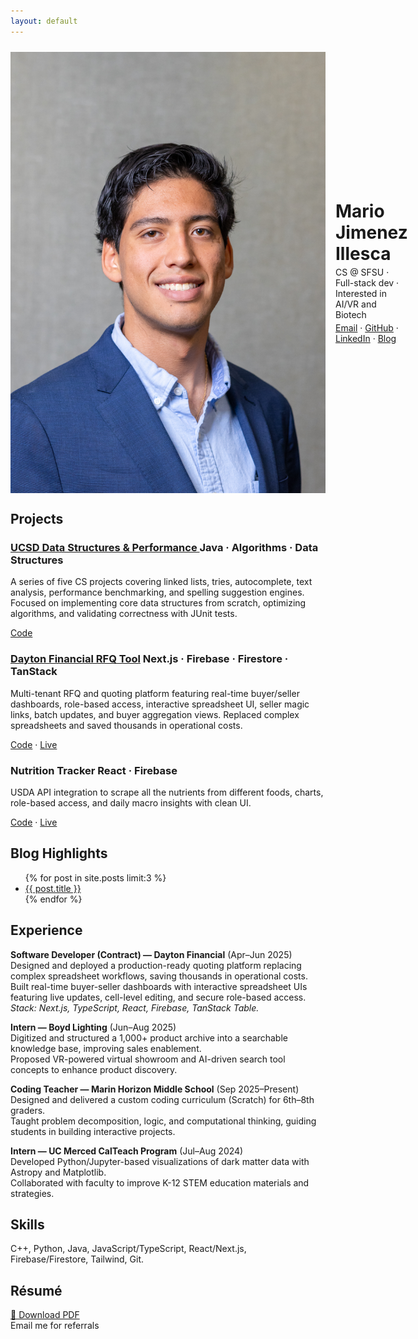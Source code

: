 ```yaml
---
layout: default
---
```


<link rel="stylesheet" href="/assets/style.css">


<div style="display:flex; align-items:center; gap:16px; margin-top:24px;">
  <img class="avatar" src="/assets/images/HeadShots097.jpg" alt="Mario Jimenez">
  <div>
    <h1 style="margin:0;">Mario Jimenez Illesca</h1>
    <p style="margin:4px 0 0 0;">CS @ SFSU · Full-stack dev · Interested in AI/VR and Biotech</p>
    <p style="margin:4px 0 0 0;">
      <a href="mailto:mariojillesca@gmail.com">Email</a> · 
      <a href="https://github.com/nochinxx">GitHub</a> · 
      <a href="https://www.linkedin.com/in/mario-jimenez-7b9683206/">LinkedIn</a> · 
      <a href="/blog/">Blog</a>
    </p>
  </div>
</div>

## Projects

<div class="grid">
  <div class="project-card">
    <h3><a href="{{ '/projects/ucsd-data-structures/' | relative_url }}">
      UCSD Data Structures & Performance
    </a>
      <span class="badge">Java · Algorithms · Data Structures</span>
    </h3>
    <p>
      A series of five CS projects covering linked lists, tries, autocomplete, text analysis, performance benchmarking, 
      and spelling suggestion engines. Focused on implementing core data structures from scratch, optimizing algorithms, 
      and validating correctness with JUnit tests. 
    </p>
    <p>
      <a href="https://github.com/nochinxx/ucsd-data-structures">Code</a>
    </p>
  </div>
</div>


<div class="grid">
  <div class="project-card">
    <h3><a href="{{ '/projects/dayton-sheets/' | relative_url }}">Dayton Financial RFQ Tool</a> 
      <span class="badge">Next.js · Firebase · Firestore · TanStack</span>
    </h3>
    <p>
      Multi-tenant RFQ and quoting platform featuring real-time buyer/seller dashboards, role-based access, interactive spreadsheet UI, seller magic links, batch updates, and buyer aggregation views. 
      Replaced complex spreadsheets and saved thousands in operational costs.
    </p>
    <p>
      <a href="https://github.com/nima64/Dayton-Sheets">Code</a> · 
      <a href="https://dayton-sheets-git-main-rintarouokabe12gmailcoms-projects.vercel.app/">Live</a>
    </p>
  </div>

  <div class="project-card">
    <h3>Nutrition Tracker <span class="badge">React · Firebase</span></h3>
    <p>
      USDA API integration to scrape all the nutrients from different foods, charts, role-based access, and daily macro insights with clean UI.
    </p>
    <p>
      <a href="https://github.com/nima64/nutrition-nextjs">Code</a> · 
      <a href="https://nutrition-nextjs.vercel.app/">Live</a>
    </p>
  </div>
</div>

## Blog Highlights

<ul>
  {% for post in site.posts limit:3 %}
    <li>
      <a href="{{ post.url }}">{{ post.title }}</a><br>
    </li>
  {% endfor %}
</ul>

## Experience

**Software Developer (Contract) — Dayton Financial** (Apr–Jun 2025)  
Designed and deployed a production-ready quoting platform replacing complex spreadsheet workflows, saving thousands in operational costs.  
Built real-time buyer-seller dashboards with interactive spreadsheet UIs featuring live updates, cell-level editing, and secure role-based access.  
*Stack: Next.js, TypeScript, React, Firebase, TanStack Table.*

**Intern — Boyd Lighting** (Jun–Aug 2025)  
Digitized and structured a 1,000+ product archive into a searchable knowledge base, improving sales enablement.  
Proposed VR-powered virtual showroom and AI-driven search tool concepts to enhance product discovery.  

**Coding Teacher — Marin Horizon Middle School** (Sep 2025–Present)  
Designed and delivered a custom coding curriculum (Scratch) for 6th–8th graders.  
Taught problem decomposition, logic, and computational thinking, guiding students in building interactive projects.  

**Intern — UC Merced CalTeach Program** (Jul–Aug 2024)  
Developed Python/Jupyter-based visualizations of dark matter data with Astropy and Matplotlib.  
Collaborated with faculty to improve K-12 STEM education materials and strategies.  

## Skills

C++, Python, Java, JavaScript/TypeScript, React/Next.js, Firebase/Firestore, Tailwind, Git.

## Résumé

<p>
  <a href="assets/documents/SepResume.pdf">📄 Download PDF</a><br>
  <span>Email me for referrals</span>
</p>

